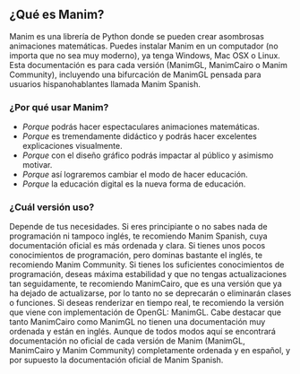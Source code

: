 ## ¿Qué es Manim?
Manim es una librería de Python donde se pueden crear asombrosas animaciones matemáticas. Puedes instalar Manim en un computador (no importa que no sea muy moderno), ya tenga Windows, Mac OSX o Linux. Esta documentación es para cada versión (ManimGL, ManimCairo o Manim Community), incluyendo una bifurcación de ManimGL pensada para usuarios hispanohablantes llamada Manim Spanish.

### ¿Por qué usar Manim?
- *Porque* podrás hacer espectaculares animaciones matemáticas.
- *Porque* es tremendamente didáctico y podrás hacer excelentes explicaciones visualmente.
- *Porque* con el diseño gráfico podrás impactar al público y asimismo motivar.
- *Porque* así lograremos cambiar el modo de hacer educación.
- *Porque* la educación digital es la nueva forma de educación.

### ¿Cuál versión uso?
Depende de tus necesidades. Si eres principiante o no sabes nada de programación ni tampoco inglés, te recomiendo Manim Spanish, cuya documentación oficial es más ordenada y clara. Si tienes unos pocos conocimientos de programación, pero dominas bastante el inglés, te recomiendo Manim Community. Si tienes los suficientes conocimientos de programación, deseas máxima estabilidad y que no tengas actualizaciones tan seguidamente, te recomiendo ManimCairo, que es una versión que ya ha dejado de actualizarse, por lo tanto no se deprecarán o eliminarán clases o funciones. Si deseas renderizar en tiempo real, te recomiendo la versión que viene con implementación de OpenGL: ManimGL. Cabe destacar que tanto ManimCairo como ManimGL no tienen una documentación muy ordenada y están en inglés. Aunque de todos modos aquí se encontrará documentación no oficial de cada versión de Manim (ManimGL, ManimCairo y Manim Community) completamente ordenada y en español, y por supuesto la documentación oficial de Manim Spanish.
